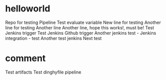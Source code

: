 # helloworld
Repo for testing Pipeline
Test evaluate variable
New line for testing
Another line for testing
Another line
Another line, hope this works!, must be!
Test Jenkins trigger
Test Jenkins Github trigger
Another jenkins test -
Jenkins integration - test
Another test jenkins
Next test
# comment
Test artifacts
Test dinghyfile pipeline
